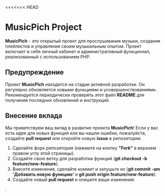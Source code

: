 <<<<<<< HEAD
# MusicPich Project
**MusicPich** - это открытый проект для прослушивания музыки, создания плейлистов и управления своим музыкальным опытом. Проект включает в себя личный кабинет и административный функционал, реализованный с использованием PHP.

## Предупреждение
Проект **MusicPich** находится на стадии активной разработки. Он регулярно обновляется новыми функциями и усовершенствованиями. Рекомендуется периодически проверять этот файл **README** для получения последних обновлений и инструкций.

## Внесение вклада
Мы приветствуем ваш вклад в развитие проекта **MusicPich**! Если у вас есть идеи для новых функций или вы нашли ошибки, пожалуйста, создайте **pull request** или откройте новую **issue** в репозитории.

1. Сделайте форк репозитория (нажмите на кнопку **"Fork"** в верхнем правом углу этой страницы).
2. Создайте свою ветку для разработки функций (**git checkout -b feature/new-feature**).
3. Внесите изменения, сделайте коммит и запушьте их (**git commit -am 'Добавить новую функцию'** и **git push origin feature/new-feature**).
4. Создайте новый **pull request** и опишите ваши изменения.

.
